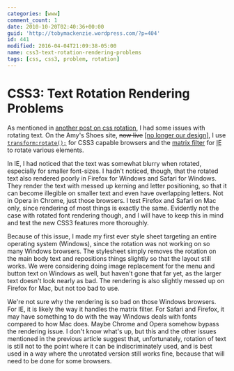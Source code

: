 ```yaml
---
categories: [www]
comment_count: 1
date: 2010-10-20T02:40:36+00:00
guid: 'http://tobymackenzie.wordpress.com/?p=404'
id: 441
modified: 2016-04-04T21:09:38-05:00
name: css3-text-rotation-rendering-problems
tags: [css, css3, problem, rotation]
---
```


CSS3: Text Rotation Rendering Problems
======================================

As mentioned in [another post on css rotation](https://tobymackenzie.com/blog/2010/08/23/css3-rotation/), I had some issues with rotating text.  On the Amy's Shoes site, <s>now live</s> <ins>\[no longer our design\]</ins>, I use [`transform:rotate();`](http://www.w3.org/TR/css3-2d-transforms/#transform-functions) for CSS3 capable browsers and the [matrix filter](http://msdn.microsoft.com/en-us/library/ms533014%28VS.85%29.aspx) for <abbr title="Internet Explorer">IE</abbr> to rotate various elements.

In IE, I had noticed that the text was somewhat blurry when rotated, especially for smaller font-sizes.  I hadn't noticed, though, that the rotated text also rendered poorly in Firefox for Windows and Safari for Windows.  They render the text with messed up kerning and letter positioning, so that it can become illegible on smaller text and even have overlapping letters.  Not in Opera in Chrome, just those browsers.  I test Firefox and Safari on Mac only, since rendering of most things is exactly the same.  Evidently not the case with rotated font rendering though, and I will have to keep this in mind and test the new CSS3 features more thoroughly.

Because of this issue, I made my first ever style sheet targeting an entire operating system (Windows), since the rotation was not working on so many Windows browsers.  The stylesheet simply removes the rotation on the main body text and repositions things slightly so that the layout still works.  We were considering doing image replacement for the menu and button text on Windows as well, but haven't gone that far yet, as the larger text doesn't look nearly as bad.  The rendering is also slightly messed up on Firefox for Mac, but not too bad to use.

We're not sure why the rendering is so bad on those Windows browsers.  For IE, it is likely the way it handles the matrix filter.  For Safari and Firefox, it may have something to do with the way Windows deals with fonts compared to how Mac does.  Maybe Chrome and Opera somehow bypass the rendering issue.  I don't know what's up, but this and the other issues mentioned in the previous article suggest that, unfortunately, rotation of text is still not to the point where it can be indiscriminately used, and is best used in a way where the unrotated version still works fine, because that will need to be done for some browsers.
